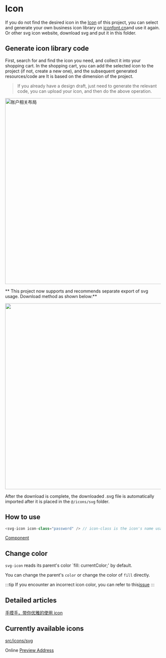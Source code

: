 # Icon

If you do not find the desired icon in the [Icon](https://github.com/midfar/vue3-element-admin/tree/main/src/icons/svg) of this project, you can select and generate your own business icon library on [iconfont.cn](http://iconfont.cn/)and use it again. Or other svg icon website, download svg and put it in this folder.

## Generate icon library code

First, search for and find the icon you need, and collect it into your shopping cart. In the shopping cart, you can add the selected icon to the project (if not, create a new one), and the subsequent generated resources/code are It is based on the dimension of the project.

> If you already have a design draft, just need to generate the relevant code, you can upload your icon, and then do the above operation.

<img width="600" alt="账户相关布局" src="https://gw.alipayobjects.com/zos/rmsportal/jJQYzRyqVFBBamUOppXH.png" />

<br />

** This project now supports and recommends separate export of svg usage. Download method as shown below:**

<img width="600" src="https://panjiachen.gitee.io/gitee-cdn/vue-element-admin-site/1f8b1e56-cfd9-4ef7-a0aa-dfb0c2883aa3.gif" />

<br />

After the download is complete, the downloaded .svg file is automatically imported after it is placed in the `@/icons/svg` folder.

## How to use

```js
<svg-icon icon-class="password" /> // icon-class is the icon's name usage
```

[Component](/feature/component/svg-icon.md)

## Change color

`svg-icon` reads its parent's color `fill: currentColor;' by default.

You can change the parent's `color` or change the color of `fill` directly.

:::tip
If you encounter an incorrect icon color, you can refer to this[issue](https://github.com/midfar/vue3-element-admin/issues/330)
:::

## Detailed articles

[手摸手，带你优雅的使用 icon](https://juejin.im/post/59bb864b5188257e7a427c09)

## Currently available icons

[src/icons/svg](https://github.com/midfar/vue3-element-admin/tree/main/src/icons/svg)

Online [Preview Address](https://panjiachen.github.io/vue-element-admin/#/icon/index)
